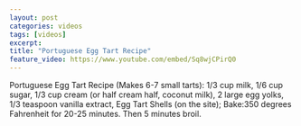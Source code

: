 ```yaml
---
layout: post
categories: videos
tags: [videos]
excerpt: 
title: "Portuguese Egg Tart Recipe"
feature_video: https://www.youtube.com/embed/Sq8wjCPirQ0
---
```


Portuguese Egg Tart Recipe (Makes 6-7 small tarts): 1/3 cup milk, 1/6 cup  sugar, 1/3 cup cream (or half cream half, coconut milk), 2 large egg yolks, 1/3 teaspoon vanilla extract, Egg Tart Shells (on the site); Bake:350 degrees Fahrenheit for 20-25 minutes.  Then 5 minutes broil.
